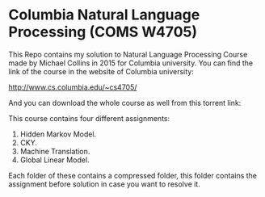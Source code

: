 # Columbia Natural Language Processing (COMS W4705)

This Repo contains my solution to Natural Language Processing Course made by Michael Collins in 2015 for Columbia university. You can find the link of the course in the website of Columbia university:

http://www.cs.columbia.edu/~cs4705/

And you can download the whole course as well from this torrent link:



This course contains four different assignments:

1. Hidden Markov Model.
2. CKY.
3. Machine Translation.
4. Global Linear Model.

Each folder of these contains a compressed folder, this folder contains the assignment before solution in case you want to resolve it.